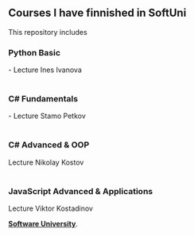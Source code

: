 <p><h2> Courses I have finnished in SoftUni </h2></p>

This repository includes

<h3>Python Basic</h3> - Lecture Ines Ivanova
<br></br>
<h3>C# Fundamentals</h3> - Lecture Stamo Petkov
<br></br>
<h3>C# Advanced & OOP</h3> Lecture Nikolay Kostov
<br></br>
<h3>JavaScript Advanced & Applications</h3> Lecture Viktor Kostadinov

**[Software University](https://softuni.bg/)**.


